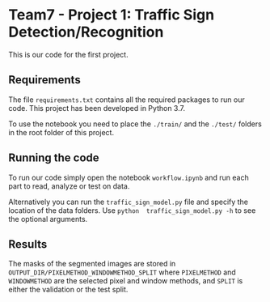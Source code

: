 # Team7 - Project 1: Traffic Sign Detection/Recognition

This is our code for the first project. 

## Requirements
 
The file ```requirements.txt``` contains all the required packages to run our code. This project has been developed in Python
3.7.

To use the notebook you need to place the ```./train/``` and the ```./test/``` folders in the root folder of this project. 


## Running the code
To run our code simply open the notebook ``` workflow.ipynb ``` and run each part to read, analyze or test on data.

Alternatively you can run the ```traffic_sign_model.py``` file and specify the location of the data folders. Use ```python 
traffic_sign_model.py -h``` to see the optional arguments.  

## Results
The masks of the segmented images are stored in ```OUTPUT_DIR/PIXELMETHOD_WINDOWMETHOD_SPLIT``` where ```PIXELMETHOD``` 
and  ```WINDOWMETHOD``` are the selected pixel and window methods, and ```SPLIT``` is either the validation or the
test split. 



